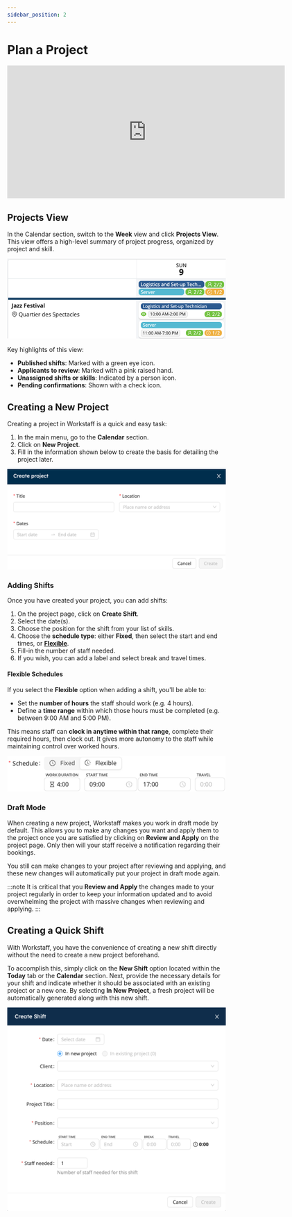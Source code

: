 ```yaml
---
sidebar_position: 2
---
```


# Plan a Project

<iframe width="640" height="306" src="https://www.loom.com/embed/987c200a36864fe9988d3527780713be" frameborder="0" webkitallowfullscreen mozallowfullscreen allowfullscreen></iframe>

## Projects View

In the Calendar section, switch to the **Week** view and click **Projects View**. This view offers a high-level summary of project progress, organized by project and skill.

![projects-view.png](Images/projects-view.png)

Key highlights of this view:
- **Published shifts**: Marked with a green eye icon.
- **Applicants to review**: Marked with a pink raised hand.
- **Unassigned shifts or skills**: Indicated by a person icon.
- **Pending confirmations**: Shown with a check icon.

## Creating a New Project

Creating a project in Workstaff is a quick and easy task:
1. In the main menu, go to the **Calendar** section.
2. Click on **New Project**.
3. Fill in the information shown below to create the basis for detailing the project later.

![create_project.png](Images/create_project.png)

### Adding Shifts 
Once you have created your project, you can add shifts: 
1. On the project page, click on **Create Shift**.
2. Select the date(s).
3. Choose the position for the shift from your list of skills.
4. Choose the **schedule type**: either **Fixed**, then select the start and end times, or [**Flexible**](#flexible-schedules).
5. Fill-in the number of staff needed.
6. If you wish, you can add a label and select break and travel times.

#### Flexible Schedules

If you select the **Flexible** option when adding a shift, you'll be able to:
- Set the **number of hours** the staff should work (e.g. 4 hours).
- Define a **time range** within which those hours must be completed (e.g. between 9:00 AM and 5:00 PM).

This means staff can **clock in anytime within that range**, complete their required hours, then clock out. It gives more autonomy to the staff while maintaining control over worked hours.

![Flexible Schedule](Images/flexible-schedule-en.png)

### Draft Mode 

When creating a new project, Workstaff makes you work in draft mode by default. This allows you to make any changes you want and apply them to the project once you are satisfied by clicking on **Review and Apply** on the project page. Only then will your staff receive a notification regarding their bookings.

You still can make changes to your project after reviewing and applying, and these new changes will automatically put your project in draft mode again.

:::note
It is critical that you **Review and Apply** the changes made to your project regularly in order to keep your information updated and to avoid overwhelming the project with massive changes when reviewing and applying. 
:::

## Creating a Quick Shift
With Workstaff, you have the convenience of creating a new shift directly without the need to create a new project beforehand.

To accomplish this, simply click on the **New Shift** option located within the **Today** tab or the **Calendar** section. Next, provide the necessary details for your shift and indicate whether it should be associated with an existing project or a new one. By selecting **In New Project**, a fresh project will be automatically generated along with this new shift.

![New Shift.png](Images/New%20Shift.png)